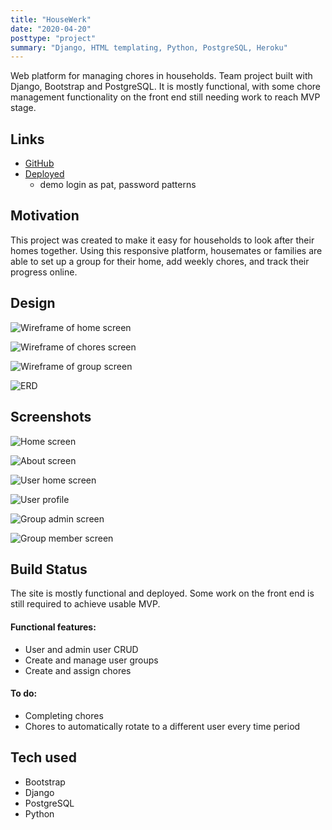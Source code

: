 ```yaml
---
title: "HouseWerk"
date: "2020-04-20"
posttype: "project"
summary: "Django, HTML templating, Python, PostgreSQL, Heroku"
---
```


Web platform for managing chores in households. Team project built with Django, Bootstrap and PostgreSQL. It is mostly functional, with some chore management functionality on the front end still needing work to reach MVP stage.

## Links

* [GitHub](https://github.com/anya-pich/housewerk)
* [Deployed](https://immense-temple-95604.herokuapp.com/)
	* demo login as pat, password patterns 

## Motivation

This project was created to make it easy for households to look after their homes together. Using this responsive platform, housemates or families are able to set up a group for their home, add weekly chores, and track their progress online.

## Design

![Wireframe of home screen](wire2.png)

![Wireframe of chores screen](wire3.png)

![Wireframe of group screen](wire4.png)

![ERD](ERD.jpg)

## Screenshots

![Home screen](home.png)

![About screen](about.png)

![User home screen](main.png)

![User profile](user-profile.png)

![Group admin screen](group-admin.png)

![Group member screen](group.png)


## Build Status

The site is mostly functional and deployed. Some work on the front end is still required to achieve usable MVP.

#### Functional features:
* User and admin user CRUD
* Create and manage user groups
* Create and assign chores

#### To do:
* Completing chores
* Chores to automatically rotate to a different user every time period

## Tech used

* Bootstrap
* Django
* PostgreSQL
* Python